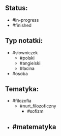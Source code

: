 ## Status:
- #in-progress
- #finished

## Typ notatki:
- #słowniczek
	- #polski
	- #angielski
	- #łacina
- #osoba
## Tematyka:
- #filozofia
	- #nurt_filozoficzny 
		- #sofizm 
- #matematyka 
	- 